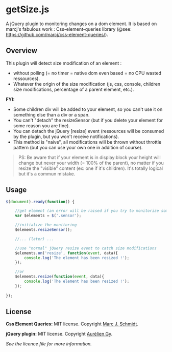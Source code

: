getSize.js
==========

A jQuery plugin to monitoring changes on a dom element.
It is based on marcj's fabulous work : Css-element-queries library (@see: https://github.com/marcj/css-element-queries/).

Overview
-------

This plugin will detect size modification of an element :
- without polling (= no timer = native dom even based = no CPU wasted ressources).
- Whatever the origin of the size modification (js, css, console, children size modifications, percentage of a parent element, etc.).

**FYI:** 
- Some children div will be added to your element, so you can't use it on something else than a div or a span.
- You can't "detach" the resizeSensor (but if you delete your element for some reason you are fine).
- You can detach the jQuery [resize] event (ressources will be consumed by the plugin, but you won't receive notifications).
- This method is "naive", all modifications will be thrown without throttle pattern (but you can use your own one in addition of course). 
 
> PS: Be aware that if your element is in display:block your height will change but never your width (= 100% of the parent), no matter if you resize the "visible" content (ex: one if it's children). It's totally logical but it's a commun mistake.

Usage 
-------

```javascript
$(document).ready(function() {

    //get element (an error will be raised if you try to monitorize something else than div or span).
    var $elements = $('.sensor');

    //initialize the monitoring
    $elements.resizeSensor();

    //... (later) ...

    //use "normal" jQuery resize event to catch size modifications
    $elements.on('resize', function(event, data){
        console.log('The element has been resized !');
    });

    //or
    $elements.resize(function(event, data){
        console.log('The element has been resized !');
    });
    
});
```

License 
-------

**Css Element Queries:** MIT license. Copyright [Marc J. Schmidt](http://marcjschmidt.de/).

**jQuery plugin:** MIT license. Copyright [Aurélien Gy](http://aureliengy.com/).

*See the licence file for more information.*